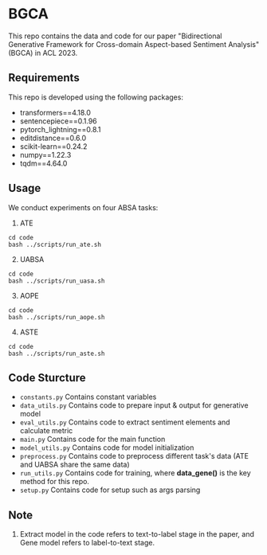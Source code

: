 # BGCA

This repo contains the data and code for our paper "Bidirectional Generative Framework for Cross-domain Aspect-based Sentiment Analysis" (BGCA) in ACL 2023.

## Requirements

This repo is developed using the following packages:
- transformers==4.18.0
- sentencepiece==0.1.96
- pytorch_lightning==0.8.1
- editdistance==0.6.0
- scikit-learn==0.24.2
- numpy==1.22.3
- tqdm==4.64.0

## Usage
We conduct experiments on four ABSA tasks:
1. ATE
```
cd code
bash ../scripts/run_ate.sh
```
2. UABSA
```
cd code
bash ../scripts/run_uasa.sh
```
3. AOPE
```
cd code
bash ../scripts/run_aope.sh
```
4. ASTE
```
cd code
bash ../scripts/run_aste.sh
```

## Code Sturcture
* ```constants.py``` Contains constant variables
* ```data_utils.py``` Contains code to prepare input & output for generative model
* ```eval_utils.py``` Contains code to extract sentiment elements and calculate metric
* ```main.py``` Contains code for the main function
* ```model_utils.py``` Contains code for model initialization
* ```preprocess.py``` Contains code to preprocess different task's data (ATE and UABSA share the same data)
* ```run_utils.py``` Contains code for training, where **data_gene()** is the key method for this repo.
* ```setup.py``` Contains code for setup such as args parsing

## Note
1. Extract model in the code refers to text-to-label stage in the paper, and Gene model refers to label-to-text stage.